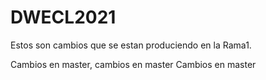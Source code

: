 # DWECL2021

Estos son cambios que se estan produciendo en la Rama1.

Cambios en master, cambios en master
Cambios en master
